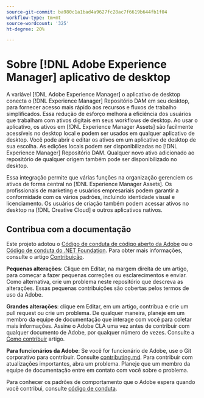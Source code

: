 ```yaml
---
source-git-commit: ba980c1a1bad4a9627fc28ac7f6619b644fb1f04
workflow-type: tm+mt
source-wordcount: '325'
ht-degree: 20%

---
```

# Sobre [!DNL Adobe Experience Manager] aplicativo de desktop

A variável [!DNL Adobe Experience Manager] o aplicativo de desktop conecta o [!DNL Experience Manager] Repositório DAM em seu desktop, para fornecer acesso mais rápido aos recursos e fluxos de trabalho simplificados. Essa redução de esforço melhora a eficiência dos usuários que trabalham com ativos digitais em seus workflows de desktop. Ao usar o aplicativo, os ativos em [!DNL Experience Manager Assets] são facilmente acessíveis no desktop local e podem ser usados em qualquer aplicativo de desktop. Você pode abrir e editar os ativos em um aplicativo de desktop de sua escolha. As edições locais podem ser disponibilizadas no [!DNL Experience Manager] Repositório DAM. Qualquer novo ativo adicionado ao repositório de qualquer origem também pode ser disponibilizado no desktop.

Essa integração permite que várias funções na organização gerenciem os ativos de forma central no [!DNL Experience Manager Assets]. Os profissionais de marketing e usuários empresariais podem garantir a conformidade com os vários padrões, incluindo identidade visual e licenciamento. Os usuários de criação também podem acessar ativos no desktop na [!DNL Creative Cloud] e outros aplicativos nativos.

## Contribua com a documentação

Este projeto adotou o [Código de conduta de código aberto da Adobe](code-of-conduct.md) ou o [Código de conduta do .NET Foundation](https://dotnetfoundation.org/about/policies/code-of-conduct). Para obter mais informações, consulte o artigo [Contribuição](contributing.md).

**Pequenas alterações**: Clique em Editar, na margem direita de um artigo, para começar a fazer pequenas correções ou esclarecimentos e enviar. Como alternativa, crie um problema neste repositório que descreva as alterações. Essas pequenas contribuições são cobertas pelos termos de uso da Adobe.

**Grandes alterações**: clique em Editar, em um artigo, contribua e crie um pull request ou crie um problema. De qualquer maneira, planeje em um membro da equipe de documentação que interage com você para coletar mais informações. Assine o Adobe CLA uma vez antes de contribuir com qualquer documento de Adobe, por qualquer número de vezes. Consulte a [Como contribuir](contributing.md) artigo.

**Para funcionários da Adobe**: Se você for funcionário de Adobe, use o Git corporativo para contribuir. Consulte [contributing.md](contributing.md). Para contribuir com atualizações importantes, abra um problema. Planeje que um membro da equipe de documentação entre em contato com você sobre o problema.

Para conhecer os padrões de comportamento que o Adobe espera quando você contribui, consulte [código de conduta](code-of-conduct.md).
